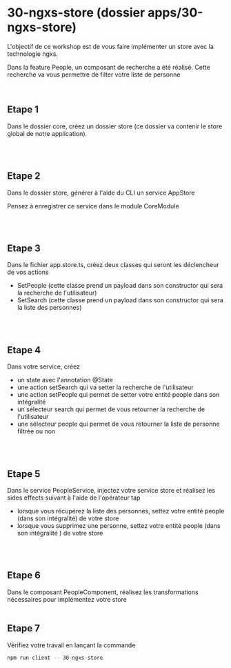 # 30-ngxs-store (dossier apps/30-ngxs-store)

L'objectif de ce workshop est de vous faire implémenter un store avec la technologie ngxs.

Dans la feature People, un composant de recherche a été réalisé. Cette recherche va vous permettre de filter votre liste de personne

<br>

## Etape 1

Dans le dossier core, créez un dossier store (ce dossier va contenir le store global de notre application).

<br><br>

## Etape 2

Dans le dossier store, générer à l'aide du CLI un service AppStore

Pensez à enregistrer ce service dans le module CoreModule

<br><br>

## Etape 3

Dans le fichier app.store.ts, créez deux classes qui seront les déclencheur de vos actions
- SetPeople (cette classe prend un payload dans son constructor qui sera la recherche de l'utilisateur)
- SetSearch (cette classe prend un payload dans son constructor qui sera la liste des personnes)

<br><br>

## Etape 4

Dans votre service, créez
- un state avec l'annotation @State
- une action setSearch qui va setter la recherche de l'utilisateur
- une action setPeople qui permet de setter votre entité people dans son intégralité
- un sélecteur search qui permet de vous retourner la recherche de l'utilisateur
- une sélecteur people qui permet de vous retourner la liste de personne filtrée ou non

<br><br>

## Etape 5

Dans le service PeopleService, injectez votre service store et réalisez les sides effects suivant à l'aide de l'opérateur tap
- lorsque vous récupérez la liste des personnes, settez votre entité people (dans son intégralité) de votre store
- lorsque vous supprimez une personne, settez votre entité people (dans son intégralité ) de votre store

<br><br>

## Etape 6

Dans le composant PeopleComponent, réalisez les transformations nécessaires pour implémentez votre store
<br><br>

## Etape 7
Vérifiez votre travail en lançant la commande

```bash
npm run client -- 30-ngxs-store
```
